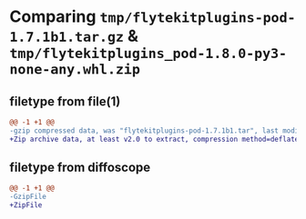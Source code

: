 # Comparing `tmp/flytekitplugins-pod-1.7.1b1.tar.gz` & `tmp/flytekitplugins_pod-1.8.0-py3-none-any.whl.zip`

## filetype from file(1)

```diff
@@ -1 +1 @@
-gzip compressed data, was "flytekitplugins-pod-1.7.1b1.tar", last modified: Tue Jun 27 22:00:56 2023, max compression
+Zip archive data, at least v2.0 to extract, compression method=deflate
```

## filetype from diffoscope

```diff
@@ -1 +1 @@
-GzipFile
+ZipFile
```

